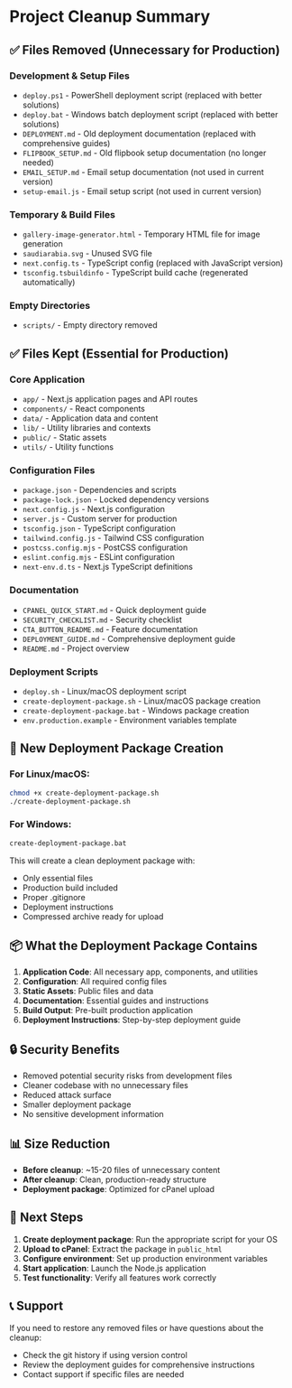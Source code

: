 # Project Cleanup Summary

## ✅ Files Removed (Unnecessary for Production)

### Development & Setup Files
- `deploy.ps1` - PowerShell deployment script (replaced with better solutions)
- `deploy.bat` - Windows batch deployment script (replaced with better solutions)
- `DEPLOYMENT.md` - Old deployment documentation (replaced with comprehensive guides)
- `FLIPBOOK_SETUP.md` - Old flipbook setup documentation (no longer needed)
- `EMAIL_SETUP.md` - Email setup documentation (not used in current version)
- `setup-email.js` - Email setup script (not used in current version)

### Temporary & Build Files
- `gallery-image-generator.html` - Temporary HTML file for image generation
- `saudiarabia.svg` - Unused SVG file
- `next.config.ts` - TypeScript config (replaced with JavaScript version)
- `tsconfig.tsbuildinfo` - TypeScript build cache (regenerated automatically)

### Empty Directories
- `scripts/` - Empty directory removed

## ✅ Files Kept (Essential for Production)

### Core Application
- `app/` - Next.js application pages and API routes
- `components/` - React components
- `data/` - Application data and content
- `lib/` - Utility libraries and contexts
- `public/` - Static assets
- `utils/` - Utility functions

### Configuration Files
- `package.json` - Dependencies and scripts
- `package-lock.json` - Locked dependency versions
- `next.config.js` - Next.js configuration
- `server.js` - Custom server for production
- `tsconfig.json` - TypeScript configuration
- `tailwind.config.js` - Tailwind CSS configuration
- `postcss.config.mjs` - PostCSS configuration
- `eslint.config.mjs` - ESLint configuration
- `next-env.d.ts` - Next.js TypeScript definitions

### Documentation
- `CPANEL_QUICK_START.md` - Quick deployment guide
- `SECURITY_CHECKLIST.md` - Security checklist
- `CTA_BUTTON_README.md` - Feature documentation
- `DEPLOYMENT_GUIDE.md` - Comprehensive deployment guide
- `README.md` - Project overview

### Deployment Scripts
- `deploy.sh` - Linux/macOS deployment script
- `create-deployment-package.sh` - Linux/macOS package creation
- `create-deployment-package.bat` - Windows package creation
- `env.production.example` - Environment variables template

## 🚀 New Deployment Package Creation

### For Linux/macOS:
```bash
chmod +x create-deployment-package.sh
./create-deployment-package.sh
```

### For Windows:
```cmd
create-deployment-package.bat
```

This will create a clean deployment package with:
- Only essential files
- Production build included
- Proper .gitignore
- Deployment instructions
- Compressed archive ready for upload

## 📦 What the Deployment Package Contains

1. **Application Code**: All necessary app, components, and utilities
2. **Configuration**: All required config files
3. **Static Assets**: Public files and data
4. **Documentation**: Essential guides and instructions
5. **Build Output**: Pre-built production application
6. **Deployment Instructions**: Step-by-step deployment guide

## 🔒 Security Benefits

- Removed potential security risks from development files
- Cleaner codebase with no unnecessary files
- Reduced attack surface
- Smaller deployment package
- No sensitive development information

## 📊 Size Reduction

- **Before cleanup**: ~15-20 files of unnecessary content
- **After cleanup**: Clean, production-ready structure
- **Deployment package**: Optimized for cPanel upload

## 🎯 Next Steps

1. **Create deployment package**: Run the appropriate script for your OS
2. **Upload to cPanel**: Extract the package in `public_html`
3. **Configure environment**: Set up production environment variables
4. **Start application**: Launch the Node.js application
5. **Test functionality**: Verify all features work correctly

## 📞 Support

If you need to restore any removed files or have questions about the cleanup:
- Check the git history if using version control
- Review the deployment guides for comprehensive instructions
- Contact support if specific files are needed 